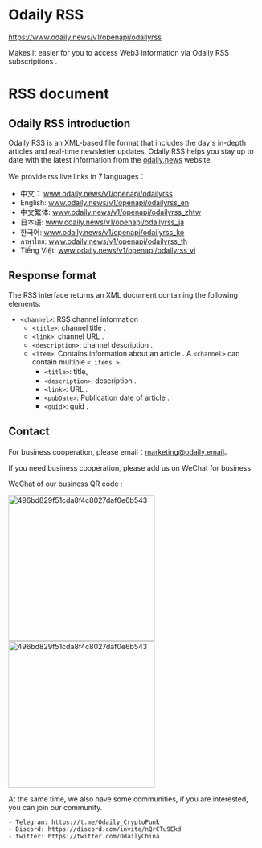 # Odaily RSS

https://www.odaily.news/v1/openapi/odailyrss

Makes it easier for you to access Web3 information via Odaily RSS subscriptions .

# RSS document

## Odaily RSS introduction

Odaily RSS is an XML-based file format that includes the day's in-depth articles and real-time newsletter updates. Odaily RSS helps you stay up to date with the latest information from the [odaily.news](https://www.odaily.news) website.

We provide rss live links in 7 languages：
- 中文：  www.odaily.news/v1/openapi/odailyrss
- English: www.odaily.news/v1/openapi/odailyrss_en
- 中文繁体: www.odaily.news/v1/openapi/odailyrss_zhtw
- 日本语: www.odaily.news/v1/openapi/odailyrss_ja
- 한국어: www.odaily.news/v1/openapi/odailyrss_ko
- ภาษาไทย: www.odaily.news/v1/openapi/odailyrss_th
- Tiếng Việt: www.odaily.news/v1/openapi/odailyrss_vi

## Response format

The RSS interface returns an XML document containing the following elements:

- `<channel>`: RSS channel information .
  - `<title>`: channel title .
  - `<link>`: channel URL .
  - `<description>`: channel description .
  - `<item>`: Contains information about an article . A `<channel>` can contain multiple `< items >`.
    - `<title>`: title。
    - `<description>`: description .
    - `<link>`:  URL .
    - `<pubDate>`: Publication date of article .
    - `<guid>`: guid .



## Contact

For business cooperation, please email：marketing@odaily.email。

If you need business cooperation, please add us on WeChat for business

WeChat of our business QR code :

<img width="291" alt="496bd829f51cda8f4c8027daf0e6b543" src="https://piccdn.0daily.com/202212/02073313/n38zo2eckiajkarj.png">

<img width="291" alt="496bd829f51cda8f4c8027daf0e6b543" src="https://piccdn.0daily.com/202212/02073318/whh64xdbamdlspu2.png">

At the same time, we also have some communities, if you are interested, you can join our community.

	- Telegram: https://t.me/Odaily_CryptoPunk
	- Discord: https://discord.com/invite/nQrCTu9Ekd
	- twitter: https://twitter.com/OdailyChina







